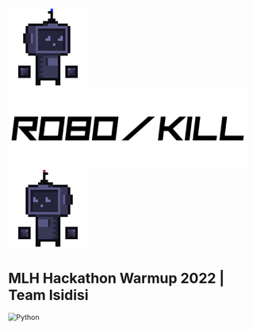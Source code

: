 <img src="https://github.com/asaPUP/MLH-Hackathon-2022-Isidisi/blob/main/readme_files/blueRobot.gif" slign="center" width="160"><img src="https://github.com/asaPUP/MLH-Hackathon-2022-Isidisi/blob/main/readme_files/title.png" slign="center" height="160"><img src="https://github.com/asaPUP/MLH-Hackathon-2022-Isidisi/blob/main/readme_files/blueRobot0.gif" slign="center" width="160">

# MLH Hackathon Warmup 2022 | Team Isidisi
![Python](https://img.shields.io/badge/Python->=3-Blue?logo=python)
